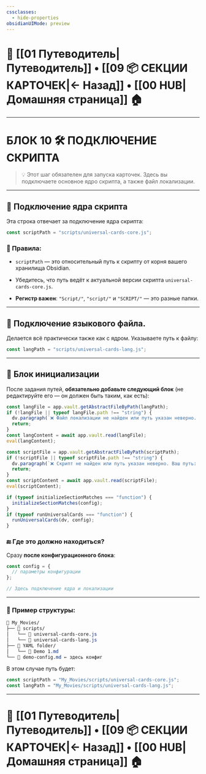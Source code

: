 ```yaml
---
cssclasses:
  - hide-properties
obsidianUIMode: preview
---
```

# 🧭 [[01 Путеводитель|Путеводитель]] • [[09 📦 СЕКЦИИ КАРТОЧЕК|← Назад]] • [[00 HUB|Домашняя страница]] 🏠

---
# БЛОК 10 🛠️ ПОДКЛЮЧЕНИЕ СКРИПТА

> 💡 Этот шаг обязателен для запуска карточек. Здесь вы подключаете основное ядро скрипта, а также файл локализации.

---
## 🔹 Подключение ядра скрипта

Эта строка отвечает за подключение ядра скрипта:

```js
const scriptPath = "scripts/universal-cards-core.js";
```

### 📌 Правила:

- `scriptPath` — это относительный путь к скрипту от корня вашего хранилища Obsidian.
    
- Убедитесь, что путь ведёт к актуальной версии скрипта `universal-cards-core.js`.
    
- **Регистр важен**: `"Script/"`, `"script/"` и `"SCRIPT/"` — это разные папки.

---

## 🔹 Подключение языкового файла.

Делается всё практически также как с ядром.
Указываете путь к файлу:
```js
const langPath = "scripts/universal-cards-lang.js";
```

---
## 🔧 Блок инициализации

После задания путей, **обязательно добавьте следующий блок** (не редактируйте его — он должен быть таким, как есть):

```js
const langFile = app.vault.getAbstractFileByPath(langPath);
if (!langFile || typeof langFile.path !== "string") {
  dv.paragraph(`❌ Файл локализации не найден или путь указан неверно. Ваш путь: ${langPath}`);
  return;
}
const langContent = await app.vault.read(langFile);
eval(langContent);

const scriptFile = app.vault.getAbstractFileByPath(scriptPath);
if (!scriptFile || typeof scriptFile.path !== "string") {
  dv.paragraph(`❌ Скрипт не найден или путь указан неверно. Ваш путь: ${scriptPath}`);
  return;
}
const scriptContent = await app.vault.read(scriptFile);
eval(scriptContent);

if (typeof initializeSectionMatches === "function") {
  initializeSectionMatches(config);
}
if (typeof runUniversalCards === "function") {
  runUniversalCards(dv, config);
}
```

### 🔚 Где это должно находиться?

Сразу **после конфигурационного блока**:

```js
const config = {
  // параметры конфигурации
};

// Здесь подключение ядра и локализации
```

---

### 🧪 Пример структуры:

```css
📁 My_Movies/
├── 📁 scripts/
│   └── 📄 universal-cards-core.js
│   └── 📄 universal-cards-lang.js
├── 📁 YAML folder/
│   └── 📄 Demo 1.md
└── 📄 demo-config.md ← здесь конфиг
```

В этом случае путь будет:

```js
const scriptPath = "My_Movies/scripts/universal-cards-core.js";
const langPath = "My_Movies/scripts/universal-cards-lang.js";
```

----
# 🧭 [[01 Путеводитель|Путеводитель]] • [[09 📦 СЕКЦИИ КАРТОЧЕК|← Назад]] • [[00 HUB|Домашняя страница]] 🏠